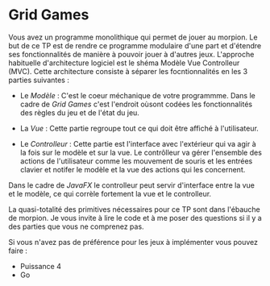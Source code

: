 # Grid Games

Vous avez un programme monolithique qui permet de jouer au morpion. Le but de ce TP est de rendre
ce programme modulaire d'une part et d'étendre ses fonctionnalités de manière à pouvoir jouer à d'autres jeux. 
L'approche habituelle d'architecture logiciel est le shéma Modèle Vue Controlleur (MVC).
Cette architecture consiste à séparer les focntionnalités en les 3 parties suivantes :

- Le *Modèle* : C'est le coeur méchanique de votre programmme. Dans le cadre de *Grid Games*
c'est l'endroit oùsont codées les fonctionnalités des règles du jeu et  de l'état du jeu.

- La *Vue* : Cette partie regroupe tout ce qui doit être affiché à l'utilisateur.

- Le *Controlleur* : Cette partie est l'interface avec l'extérieur qui va agir à la fois sur le modèle et sur la vue.
Le contrôlleur va gérer l'ensemble des actions de l'utilisateur comme les mouvement de souris et les entrées clavier et notifer
le modèle et la vue des actions qui les concernent.

Dans  le cadre de *JavaFX* le controlleur peut servir d'interface entre la vue et le modèle, ce qui corrèle fortement la vue et le controlleur.
 
La quasi-totalité des primitives nécessaires pour ce TP sont dans l'ébauche de morpion.
Je vous invite à lire le code et à me poser des questions si il y a des parties que vous ne 
comprenez pas.

Si vous n'avez pas de préférence pour les jeux à implémenter vous pouvez faire :
- Puissance 4
- Go 